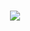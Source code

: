 ### 

<p align="center">

<img src="https://github-readme-stats.vercel.app/api/top-langs/?username=MikeWLloyd&hide=html,css,jupyter%20notebook&layout=compact">

</p>

<!--
**MikeWLloyd/MikeWLloyd** is a ✨ _special_ ✨ repository because its `README.md` (this file) appears on your GitHub profile.

Here are some ideas to get you started:

- 🔭 I’m currently working on ...
- 🌱 I’m currently learning ...
- 👯 I’m looking to collaborate on ...
- 🤔 I’m looking for help with ...
- 💬 Ask me about ...
- 📫 How to reach me: ...
- 😄 Pronouns: ...
- ⚡ Fun fact: ...
-->
